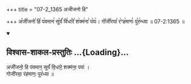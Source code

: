 +++
title = "07-2_1365 अजीजनो हि"

+++
अ꣡जी꣢जनो꣣ हि꣡ प꣢वमान꣣ सू꣡र्यं꣢ वि꣣धा꣢रे꣣ श꣡क्म꣢ना꣣ प꣡यः꣢। गो꣡जी꣢रया꣣ र꣡ꣳह꣢माणः꣣ पु꣡र꣢न्ध्या ॥ 07-2:1365 ॥

<div class="js_include" newlevelforh1="2" title="विश्वास-शाकल-प्रस्तुतिः" unfilled url="/vedAH_Rk/shAkalam/saMhitA/vishvAsa-prastutiH/09/110/03_ajIjano_hi.md">
<details open><summary><h2>विश्वास-शाकल-प्रस्तुतिः ...{Loading}...</h2></summary>


अजी॑जनो॒ हि प॑वमान॒ सूर्यं॑ वि॒धारे॒ शक्म॑ना॒ पयः॑ ।  
गोजी॑रया॒ रंह॑माणः॒ पुरं॑ध्या ॥

</details>
</div>